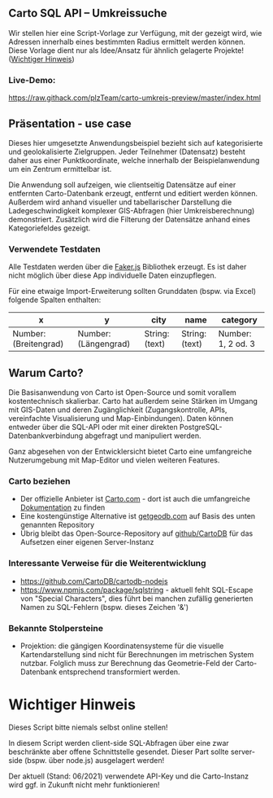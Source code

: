 ## Carto SQL API – Umkreissuche  
Wir stellen hier eine Script-Vorlage zur Verfügung,
mit der gezeigt wird, wie Adressen innerhalb eines bestimmten Radius ermittelt werden können.
Diese Vorlage dient nur als Idee/Ansatz für ähnlich gelagerte Projekte! ([Wichtiger Hinweis](#wichtiger-hinweis))

### Live-Demo:
https://raw.githack.com/plzTeam/carto-umkreis-preview/master/index.html

## Präsentation - use case
Dieses hier umgesetzte Anwendungsbeispiel bezieht sich auf kategorisierte und geolokalisierte Zielgruppen. 
Jeder Teilnehmer (Datensatz) besteht daher aus einer Punktkoordinate, welche innerhalb der Beispielanwendung
um ein Zentrum ermittelbar ist.

Die Anwendung soll aufzeigen, wie clientseitig Datensätze
auf einer entfernten Carto-Datenbank erzeugt, entfernt und editiert werden können.
Außerdem wird anhand visueller und tabellarischer Darstellung die Ladegeschwindigkeit
komplexer GIS-Abfragen (hier Umkreisberechnung) demonstriert.
Zusätzlich wird die Filterung der Datensätze anhand eines Kategoriefeldes gezeigt. 

### Verwendete Testdaten
Alle Testdaten werden über die [Faker.js](https://github.com/marak/Faker.js/) Bibliothek erzeugt.
Es ist daher nicht möglich über diese App individuelle Daten einzupflegen.

Für eine etwaige Import-Erweiterung sollten Grunddaten (bspw. via Excel) folgende Spalten enthalten:

x | y |  city | name | category
---|---|-----|------|-----
Number: (Breitengrad) | Number: (Längengrad) | String: (text) | String: (text) | Number: 1, 2 od. 3

## Warum Carto?
Die Basisanwendung von Carto ist Open-Source und somit vorallem kostentechnisch skalierbar.
Carto hat außerdem seine Stärken im Umgang mit GIS-Daten und deren Zugänglichkeit
(Zugangskontrolle, APIs, vereinfachte Visualisierung und Map-Einbindungen).
Daten können entweder über die SQL-API oder mit einer direkten PostgreSQL-Datenbankverbindung abgefragt und manipuliert werden.

Ganz abgesehen von der Entwicklersicht bietet Carto eine umfangreiche Nutzerumgebung
mit Map-Editor und vielen weiteren Features.

### Carto beziehen
+ Der offizielle Anbieter ist [Carto.com](https://carto.com/) - dort ist auch die umfangreiche [Dokumentation](https://docs.carto.com/) zu finden
+ Eine kostengünstige Alternative ist [getgeodb.com](https://getgeodb.com/) auf Basis des unten genannten Repository
+ Übrig bleibt das Open-Source-Repository auf [github/CartoDB](https://github.com/CartoDB) für das Aufsetzen einer eigenen Server-Instanz

### Interessante Verweise für die Weiterentwicklung   
+ https://github.com/CartoDB/cartodb-nodejs
+ https://www.npmjs.com/package/sqlstring - aktuell fehlt SQL-Escape von "Special Characters",
  dies führt bei manchen zufällig generierten Namen zu SQL-Fehlern (bspw. dieses Zeichen '&')

### Bekannte Stolpersteine
+ Projektion: die gängigen Koordinatensysteme für die visuelle Kartendarstellung
  sind nicht für Berechnungen im metrischen System nutzbar. Folglich muss zur Berechnung
  das Geometrie-Feld der Carto-Datenbank entsprechend transformiert werden.
  
# Wichtiger Hinweis
Dieses Script bitte niemals selbst online stellen! 

In diesem Script werden client-side SQL-Abfragen über eine zwar beschränkte
aber offene Schnittstelle gesendet. Dieser Part sollte server-side (bspw. über node.js) ausgelagert werden!

Der aktuell (Stand: 06/2021) verwendete API-Key und die Carto-Instanz wird ggf. in Zukunft
nicht mehr funktionieren! 
